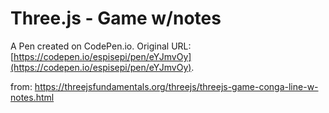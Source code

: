 # Three.js - Game w/notes

A Pen created on CodePen.io. Original URL: [https://codepen.io/espisepi/pen/eYJmvOy](https://codepen.io/espisepi/pen/eYJmvOy).

from: https://threejsfundamentals.org/threejs/threejs-game-conga-line-w-notes.html
